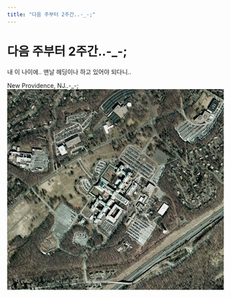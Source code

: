 ```yaml
---
title: "다음 주부터 2주간..-_-;"
---
```

# 다음 주부터 2주간..-_-;

내 이 나이에..
맨날 헤딩이나 하고 있어야 되다니..

New Providence, NJ..-_-;
![image](/assets/images/ed67631412e37b22f120c1a8bb1f206f.jpg)



